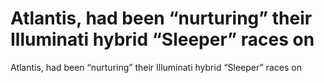 # Atlantis, had been “nurturing” their Illuminati hybrid “Sleeper” races on

Atlantis, had been “nurturing” their Illuminati hybrid “Sleeper” races on